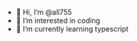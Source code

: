 - 👋 Hi, I’m @all755
- 👀 I’m interested in coding
- 🌱 I’m currently learning typescript

<!---
all755/all755 is a ✨ special ✨ repository because its `README.md` (this file) appears on your GitHub profile.
You can click the Preview link to take a look at your changes.
--->
